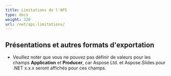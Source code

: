 ```yaml
---
title: Limitations de l'API
type: docs
weight: 320
url: /net/api-limitations/
---
```


## **Présentations et autres formats d'exportation**
- Veuillez noter que vous ne pouvez pas définir de valeurs pour les champs **Application** et **Producer**, car Aspose Ltd. et Aspose.Slides pour .NET x.x.x seront affichés pour ces champs.
